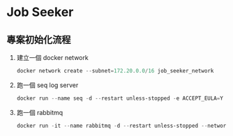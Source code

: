 # Job Seeker

## 專案初始化流程

1. 建立一個 docker network

   ```ps1
   docker network create --subnet=172.20.0.0/16 job_seeker_network
   ```

2. 跑一個 seq log server

   ```ps1
   docker run --name seq -d --restart unless-stopped -e ACCEPT_EULA=Y --network job_seeker_network --ip 172.20.0.2 -p 5341:80 -v D:\docker\seq:/data datalust/seq:latest
   ```

3. 跑一個 rabbitmq

   ```ps1
   docker run -it --name rabbitmq -d --restart unless-stopped --network job_seeker_network --ip 172.20.0.3 -p 5672:5672 -p 15672:15672 -v D:\docker\rabbitmq:/var/lib/rabbitmq rabbitmq:3.12-management
   ```
